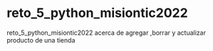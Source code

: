 # reto_5_python_misiontic2022
reto_5_python_misiontic2022  acerca de agregar ,borrar y actualizar producto de una tienda
